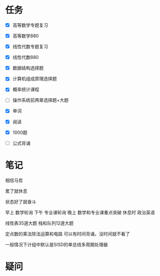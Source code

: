 ```toc
```
# 任务
- [x] 高等数学专题复习
- [x] 高等数学880
- [x] 线性代数专题复习
- [x] 线性代数880

- [x] 数据结构选择题
- [x] 计算机组成原理选择题

- [x] 概率统计课程
- [ ] 操作系统前两章选择题+大题


- [x] 单词
- [x] 阅读
- [x] 1000题
- [ ] 公式背诵

# 笔记

相信马哲

累了就休息

状态好了就奋斗


早上 数学轮询
下午 专业课轮询
晚上 数学和专业课重点突破
休息时 政治英语

线性表35道大题
栈和队列12道大题

定点数的乘法除法运算和电路 可以有时间背诵，没时间就不看了

一般情况下计组中默认是SISD的单总线多周期处理器
# 疑问



